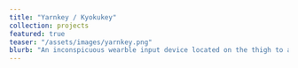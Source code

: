```yaml
---
title: "Yarnkey / Kyokukey"
collection: projects
featured: true
teaser: "/assets/images/yarnkey.png"
blurb: "An inconspicuous wearble input device located on the thigh to allow input in restrictive environments e.g. crowded trains. Presented at TSF 2022, CWSF 2022, and DICOMO 2022."
---
```

